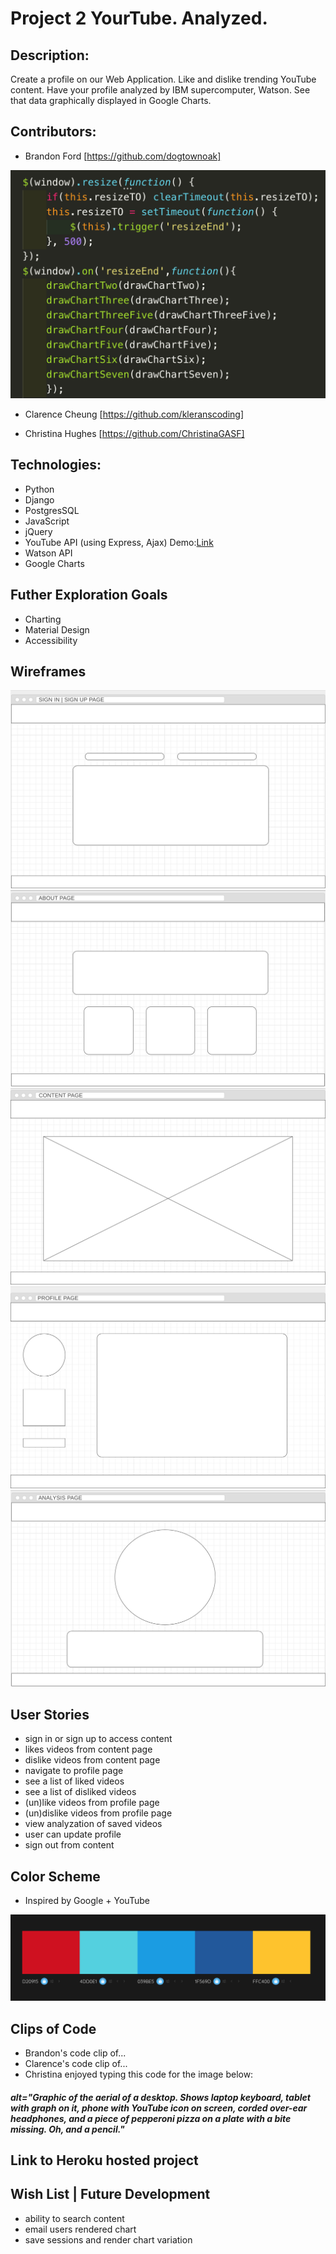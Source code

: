 # Project 2 YourTube. Analyzed.

## Description: 
Create a profile on our Web Application. Like and dislike trending YouTube content. Have your profile analyzed by IBM supercomputer, Watson. See that data graphically displayed in Google Charts.

## Contributors:

- Brandon Ford [https://github.com/dogtownoak] 
<img src=https://github.com/ChristinaGASF/project_2/blob/master/wireframes/B%20Code.png>
 
- Clarence Cheung [https://github.com/kleranscoding] 
 
- Christina Hughes [https://github.com/ChristinaGASF]


## Technologies:
- Python
- Django
- PostgresSQL
- JavaScript
- jQuery
- YouTube API (using Express, Ajax) Demo:[Link](https://github.com/ChristinaGASF/project_2/tree/youtube_api_demo/youtube-api-node)
- Watson API
- Google Charts

## Futher Exploration Goals
- Charting
- Material Design
- Accessibility

## Wireframes
<img src=https://github.com/ChristinaGASF/project_2/blob/master/wireframes/signin_page.png>
<img src=https://github.com/ChristinaGASF/project_2/blob/master/wireframes/about_page.png>
<img src=https://github.com/ChristinaGASF/project_2/blob/master/wireframes/content_page.png>
<img src=https://github.com/ChristinaGASF/project_2/blob/master/wireframes/profile_page.png>
<img src=https://github.com/ChristinaGASF/project_2/blob/master/wireframes/analysis_page.png>

## User Stories
- sign in or sign up to access content
- likes videos from content page
- dislike videos from content page
- navigate to profile page
- see a list of liked videos
- see a list of disliked videos
- (un)like videos from profile page
- (un)dislike videos from profile page
- view analyzation of saved videos
- user can update profile
- sign out from content 

## Color Scheme
- Inspired by Google + YouTube
<img src=https://github.com/ChristinaGASF/project_2/blob/master/project_2_app/media/color_scheme.png>

## Clips of Code
- Brandon's code clip of...
- Clarence's code clip of...
- Christina enjoyed typing this code for the image below:
##### alt="Graphic of the aerial of a desktop. Shows laptop keyboard, tablet with graph on it, phone with YouTube icon on screen, corded over-ear headphones, and a piece of pepperoni pizza on a plate with a bite missing. Oh, and a pencil."


## Link to Heroku hosted project

## Wish List | Future Development
- ability to search content
- email users rendered chart
- save sessions and render chart variation
